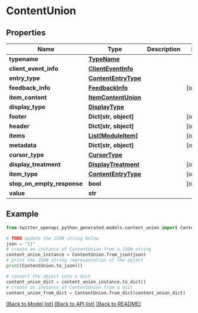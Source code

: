 # ContentUnion


## Properties

Name | Type | Description | Notes
------------ | ------------- | ------------- | -------------
**typename** | [**TypeName**](TypeName.md) |  | 
**client_event_info** | [**ClientEventInfo**](ClientEventInfo.md) |  | 
**entry_type** | [**ContentEntryType**](ContentEntryType.md) |  | 
**feedback_info** | [**FeedbackInfo**](FeedbackInfo.md) |  | [optional] 
**item_content** | [**ItemContentUnion**](ItemContentUnion.md) |  | 
**display_type** | [**DisplayType**](DisplayType.md) |  | 
**footer** | **Dict[str, object]** |  | [optional] 
**header** | **Dict[str, object]** |  | [optional] 
**items** | [**List[ModuleItem]**](ModuleItem.md) |  | [optional] 
**metadata** | **Dict[str, object]** |  | [optional] 
**cursor_type** | [**CursorType**](CursorType.md) |  | 
**display_treatment** | [**DisplayTreatment**](DisplayTreatment.md) |  | [optional] 
**item_type** | [**ContentEntryType**](ContentEntryType.md) |  | [optional] 
**stop_on_empty_response** | **bool** |  | [optional] 
**value** | **str** |  | 

## Example

```python
from twitter_openapi_python_generated.models.content_union import ContentUnion

# TODO update the JSON string below
json = "{}"
# create an instance of ContentUnion from a JSON string
content_union_instance = ContentUnion.from_json(json)
# print the JSON string representation of the object
print(ContentUnion.to_json())

# convert the object into a dict
content_union_dict = content_union_instance.to_dict()
# create an instance of ContentUnion from a dict
content_union_from_dict = ContentUnion.from_dict(content_union_dict)
```
[[Back to Model list]](../README.md#documentation-for-models) [[Back to API list]](../README.md#documentation-for-api-endpoints) [[Back to README]](../README.md)


